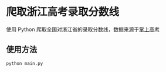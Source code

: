 # 爬取浙江高考录取分数线

使用 Python 爬取全国对浙江省的录取分数线，数据来源于[掌上高考](https://www.gaokao.cn/)

## 使用方法

```python
python main.py
```
